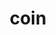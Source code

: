 ---
layout: smileys&emotion
title: coin
emoji: coin
permalink: 🪙.html
image: assets/img/3moji/coin.png
---